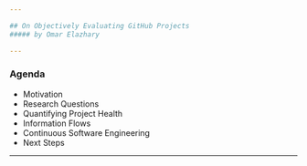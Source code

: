 ```yaml
---

## On Objectively Evaluating GitHub Projects
##### by Omar Elazhary

---
```


### Agenda
- Motivation
- Research Questions
- Quantifying Project Health
- Information Flows
- Continuous Software Engineering
- Next Steps

---

